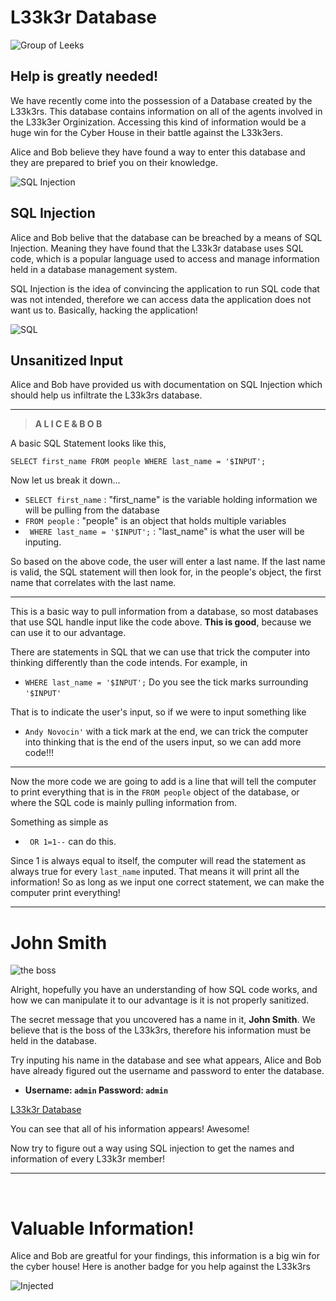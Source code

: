 # L33k3r Database

![Group of Leeks](https://cdn-endpoint-website.azureedge.net/uploads/PhotoModel/7467/image/le3.gallery.jpg?t=1444771075)
## Help is greatly needed!

We have recently come into the possession of a Database created by the L33k3rs. This database contains information
on all of the agents involved in the L33k3er Orginization. Accessing this kind of information would be
a huge win for the Cyber House in their battle against the L33k3ers.

Alice and Bob believe they have found a way to enter this database and they are prepared to brief you
on their knowledge. 

![SQL Injection](https://www.indusface.com/wp-content/uploads/2020/03/how-to-prevent-blind-sql-injection.png)

## SQL Injection

Alice and Bob belive that the database can be breached by a means of SQL Injection. Meaning they have 
found that the L33k3r database uses SQL code, which is a popular language used to 
access and manage information held in a database management system. 

SQL Injection is the idea of convincing the application to run SQL code that was not intended, therefore
we can access data the application does not want us to. Basically, hacking the application!

![SQL](http://www.unixwiz.net/images/sqlinjection.jpg)

## Unsanitized Input

Alice and Bob have provided us with documentation on SQL Injection which should help us infiltrate the
L33k3rs database.

---
> **A L I C E  &  B O B**


A basic SQL Statement looks like this,

`SELECT first_name
  FROM people
 WHERE last_name = '$INPUT';`
 
Now let us break it down...

- `SELECT first_name` : "first_name" is the variable holding information we will be pulling from the database
- `FROM people` : "people" is an object that holds multiple variables 
- ` WHERE last_name = '$INPUT';` : "last_name" is what the user will be inputing. 

So based on the above code, the user will enter a last name. If the last name is valid,
the SQL statement will then look for, in the people's object, the first name that correlates with the last name. 

---

This is a basic way to pull information from a database, so most databases that use SQL handle input like the code above. **This is good**,
because we can use it to our advantage.

There are statements in SQL that we can use that trick the computer into thinking differently than the code intends. For example, in
- `WHERE last_name = '$INPUT';`
Do you see the tick marks surrounding `'$INPUT'`

That is to indicate the user's input, so if we were to input something like
- `Andy Novocin'` with a tick mark at the end, we can trick the computer into thinking that is the end of the users input, so we can add more code!!!

---

Now the more code we are going to add is a line that will tell the computer to print everything that is in the `FROM people` object of the database, or where the SQL code is mainly pulling information from. 

Something as simple as 
- ` OR 1=1--` can do this.

Since 1 is always equal to itself, the computer will read the statement as always true for every `last_name` inputed. That means it will 
print all the information! So as long as we input one correct statement, we can make the computer print everything!

---

# John Smith

![the boss](https://thesunflower.com/wp-content/uploads/2012/06/064d5acf1c8baf7a26e7099580972fc2.jpg)

Alright, hopefully you have an understanding of how SQL code works, and how we can manipulate it to our advantage is it is not properly sanitized. 

The secret message that you uncovered has a name in it, **John Smith**. We believe that is the boss of the L33k3rs, therefore his information must be held in the database. 

Try inputing his name in the database and see what appears, Alice and Bob have already figured out the username and password to enter the database.

- **Username: `admin` Password: `admin`**

<a href="http://167.172.231.203:3000" target="_blank">L33k3r Database</a>

You can see that all of his information appears! Awesome!

Now try to figure out a way using SQL injection to get the names and information of every L33k3r member!

---

<br>

# Valuable Information!

Alice and Bob are greatful for your findings, this information is a big win for the cyber house! Here is another badge for you help against the L33k3rs

![Injected](https://udel.codes/cyber3/SQL_Injection.png)





